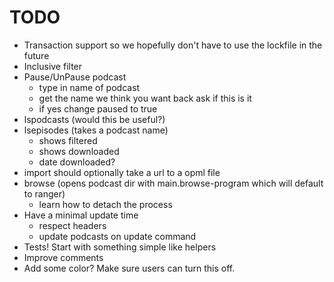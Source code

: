 # TODO

* Transaction support so we hopefully don't have to use the lockfile in the future
* Inclusive filter
* Pause/UnPause podcast
  - type in name of podcast
  - get the name we think you want back ask if this is it
  - if yes change paused to true
* lspodcasts (would this be useful?)
* lsepisodes (takes a podcast name)
  - shows filtered
  - shows downloaded
  - date downloaded?
* import should optionally take a url to a opml file
* browse (opens podcast dir with main.browse-program which will default to ranger)
  - learn how to detach the process
* Have a minimal update time
  - respect headers
  - update podcasts on update command
* Tests! Start with something simple like helpers
* Improve comments
* Add some color? Make sure users can turn this off.
